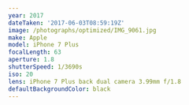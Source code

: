 ```yaml
---
year: 2017
dateTaken: '2017-06-03T08:59:19Z'
image: /photographs/optimized/IMG_9061.jpg
make: Apple
model: iPhone 7 Plus
focalLength: 63
aperture: 1.8
shutterSpeed: 1/3690s
iso: 20
lens: iPhone 7 Plus back dual camera 3.99mm f/1.8
defaultBackgroundColor: black
---
```

